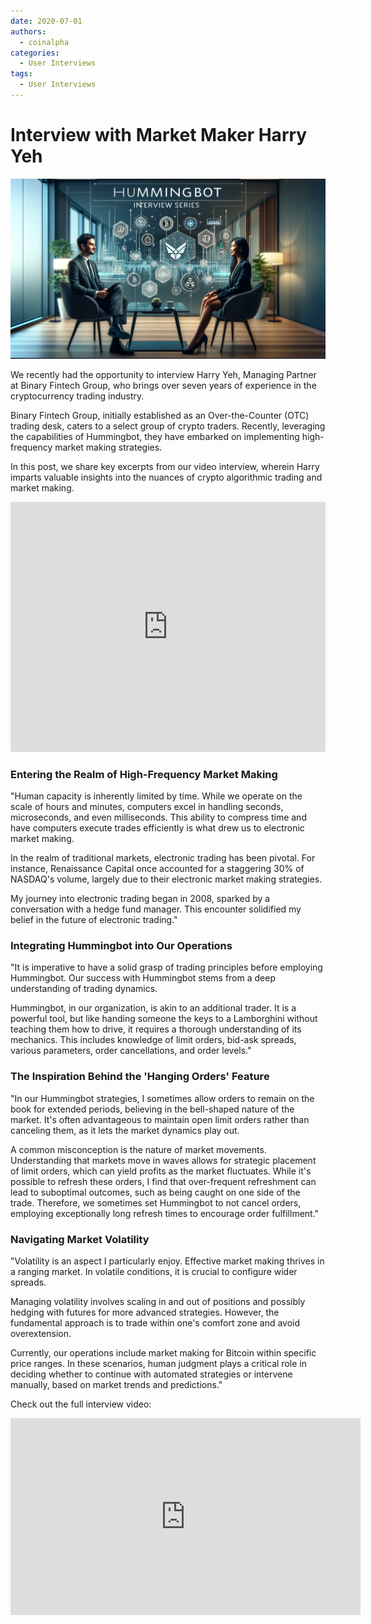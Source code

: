 ```yaml
---
date: 2020-07-01
authors:
  - coinalpha
categories:
  - User Interviews
tags:
  - User Interviews
---
```


# Interview with Market Maker Harry Yeh

![cover](cover.webp)

We recently had the opportunity to interview Harry Yeh, Managing Partner at Binary Fintech Group, who brings over seven years of experience in the cryptocurrency trading industry.

Binary Fintech Group, initially established as an Over-the-Counter (OTC) trading desk, caters to a select group of crypto traders. Recently, leveraging the capabilities of Hummingbot, they have embarked on implementing high-frequency market making strategies. 

In this post, we share key excerpts from our video interview, wherein Harry imparts valuable insights into the nuances of crypto algorithmic trading and market making. 

<iframe style="width:100%; min-height:400px;" src="https://www.youtube.com/embed/PqKkfe9ZV6g?si=hNkB6_Lqc_3BEV4u" frameborder="0" allow="accelerometer; autoplay; encrypted-media; gyroscope; picture-in-picture" allowfullscreen></iframe>

<!-- more -->

### Entering the Realm of High-Frequency Market Making

"Human capacity is inherently limited by time. While we operate on the scale of hours and minutes, computers excel in handling seconds, microseconds, and even milliseconds. This ability to compress time and have computers execute trades efficiently is what drew us to electronic market making.

In the realm of traditional markets, electronic trading has been pivotal. For instance, Renaissance Capital once accounted for a staggering 30% of NASDAQ's volume, largely due to their electronic market making strategies.

My journey into electronic trading began in 2008, sparked by a conversation with a hedge fund manager. This encounter solidified my belief in the future of electronic trading."

### Integrating Hummingbot into Our Operations

"It is imperative to have a solid grasp of trading principles before employing Hummingbot. Our success with Hummingbot stems from a deep understanding of trading dynamics.

Hummingbot, in our organization, is akin to an additional trader. It is a powerful tool, but like handing someone the keys to a Lamborghini without teaching them how to drive, it requires a thorough understanding of its mechanics. This includes knowledge of limit orders, bid-ask spreads, various parameters, order cancellations, and order levels."

### The Inspiration Behind the 'Hanging Orders' Feature

"In our Hummingbot strategies, I sometimes allow orders to remain on the book for extended periods, believing in the bell-shaped nature of the market. It's often advantageous to maintain open limit orders rather than canceling them, as it lets the market dynamics play out.

A common misconception is the nature of market movements. Understanding that markets move in waves allows for strategic placement of limit orders, which can yield profits as the market fluctuates. While it's possible to refresh these orders, I find that over-frequent refreshment can lead to suboptimal outcomes, such as being caught on one side of the trade. Therefore, we sometimes set Hummingbot to not cancel orders, employing exceptionally long refresh times to encourage order fulfillment."

### Navigating Market Volatility

"Volatility is an aspect I particularly enjoy. Effective market making thrives in a ranging market. In volatile conditions, it is crucial to configure wider spreads.

Managing volatility involves scaling in and out of positions and possibly hedging with futures for more advanced strategies. However, the fundamental approach is to trade within one's comfort zone and avoid overextension. 

Currently, our operations include market making for Bitcoin within specific price ranges. In these scenarios, human judgment plays a critical role in deciding whether to continue with automated strategies or intervene manually, based on market trends and predictions."

Check out the full interview video:

<iframe width="560" height="315" src="https://www.youtube.com/embed/PqKkfe9ZV6g?si=80z81RwkQMb6hkgl" title="YouTube video player" frameborder="0" allow="accelerometer; autoplay; clipboard-write; encrypted-media; gyroscope; picture-in-picture; web-share" allowfullscreen></iframe>
